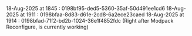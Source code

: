 18-Aug-2025 at 1845 : 0198bf95-ded5-5360-35af-50d491ee1cd6
18-Aug-2025 at 1911 : 0198bfaa-8d83-d61e-2cd8-6a2ece23caed
18-Aug-2025 at 1914 : 0198bfad-71f2-bd2b-1024-36e1f4852fdc (Right after Modpack Reconfigure, is currently working)